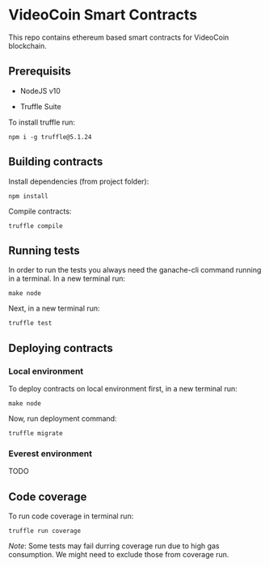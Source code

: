 # VideoCoin Smart Contracts

This repo contains ethereum based smart contracts for VideoCoin blockchain.

## Prerequisits

* NodeJS v10

* Truffle Suite

To install truffle run:

```$(bash)
npm i -g truffle@5.1.24
```

## Building contracts

Install dependencies (from project folder):

```$(bash)
npm install
```

Compile contracts:

```$(bash)
truffle compile
```

## Running tests

In order to run the tests you always need the ganache-cli command running in a terminal. In a new terminal run:

```$(bash)
make node
```

Next, in a new terminal run:

```$(bash)
truffle test
```

## Deploying contracts

### Local environment

To deploy contracts on local environment first, in a new terminal run:

```$(bash)
make node
```

Now, run deployment command:

```$(bash)
truffle migrate
```

### Everest environment

TODO

## Code coverage

To run code coverage in terminal run:

```$(bash)
truffle run coverage
```

*Note*: Some tests may fail durring coverage run due to high gas consumption. We might need to exclude those from coverage run.
